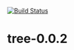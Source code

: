 [![Build Status](https://travis-ci.org/Docik99/tree-0.0.2.svg?branch=master)](https://travis-ci.org/Docik99/tree-0.0.2)
# tree-0.0.2
